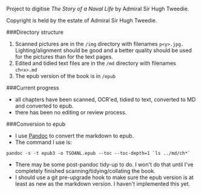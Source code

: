 Project to digitise *The Story of a Naval Life* by Admiral Sir Hugh Tweedie.

Copyright is held by the estate of Admiral Sir Hugh Tweedie.

###Directory structure

1. Scanned pictures are in the `/img` directory with filenames `p<y>.jpg.` Lighting/alignment should be good and a better quality should be used for the pictures than for the text pages.
2. Edited and tidied text files are in the `/md` directory with filenames `ch<x>.md`
5. The epub version of the book is in `/epub`

###Current progress

- all chapters have been scanned, OCR'ed, tidied to text, converted to MD and converted to epub.
- there has been no editing or review process.

###Conversion to epub

- I use [Pandoc](http://pandoc.org/) to convert the markdown to epub.
- The command I use is:

```
pandoc -s -t epub3 -o TSOANL.epub --toc --toc-depth=1 `ls ../md/ch*`
```

- There may be some post-pandoc tidy-up to do. I won't do that until I've completely finished scanning/tidying/collating the book.
- I should use a git pre-upgrade hook to make sure the epub version is at least as new as the markdown version. I haven't implemented this yet.